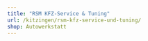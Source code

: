 ```yaml
---
title: "RSM KFZ-Service & Tuning"
url: /kitzingen/rsm-kfz-service-und-tuning/
shop: Autowerkstatt
---
```

